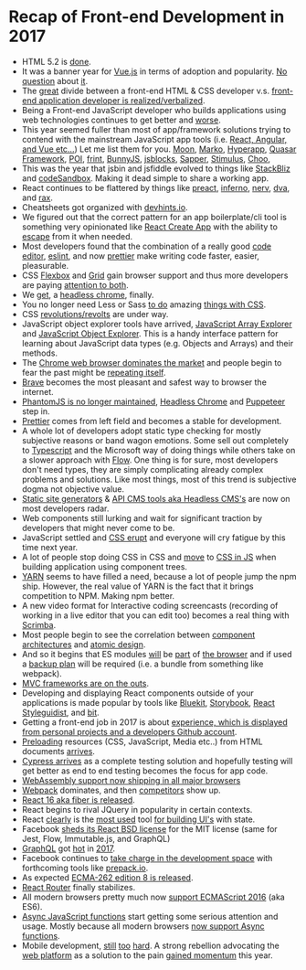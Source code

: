 # Recap of Front-end Development in 2017

* HTML 5.2 is [done](https://www.w3.org/blog/2017/12/html-5-2-is-done-html-5-3-is-coming/).
* It was a banner year for [Vue.js](https://vuejs.org/) in terms of adoption and popularity. [No question](https://www.npmjs.com/npm/state-of-javascript-frameworks-2017-part-1) about [it](https://stateofjs.com/2017/front-end/results/).
* The [great](https://medium.com/@jerrylowm/the-death-of-front-end-developers-803a95e0f411) divide between a front-end HTML & CSS developer v.s. [front-end application developer is realized/verbalized](https://medium.com/@mandy.michael/is-there-any-value-in-people-who-cannot-write-javascript-d0a66b16de06).
* Being a Front-end JavaScript developer who builds applications using web technologies continues to get better and [worse](https://blog.logrocket.com/the-increasing-nature-of-frontend-complexity-b73c784c09ae).
* This year seemed fuller than most of app/framework solutions trying to contend with the mainstream JavaScript app tools (i.e. [React, Angular, and Vue etc...](https://stateofjs.com/2017/front-end/results)) Let me list them for you. [Moon](http://moonjs.ga/docs/overview.html), [Marko](https://markojs.com/), [Hyperapp](https://github.com/hyperapp/hyperapp), [Quasar Framework](http://quasar-framework.org/), [POI](https://poi.js.org), [frint](https://frint.js.org/), [BunnyJS](https://bunnyjs.com/), [jsblocks](http://jsblocks.com/), [Sapper](https://sapper.svelte.technology/), [Stimulus](https://github.com/stimulusjs/stimulus), [Choo](https://github.com/choojs/choo), 
* This was the year that jsbin and jsfiddle evolved to things like [StackBliz](https://stackblitz.com/) and [codeSandbox](https://codesandbox.io/). Making it dead simple to share a working app.
* React continues to be flattered by things like [preact](https://preactjs.com/), [inferno](https://infernojs.org/), [nerv](https://github.com/NervJS/nerv), [dva](https://github.com/dvajs/dva), and [rax](https://github.com/alibaba/rax).
* Cheatsheets got organized with [devhints.io](https://devhints.io/).
* We figured out that the correct pattern for an app boilerplate/cli tool is something very opinionated like [React Create App](https://github.com/facebookincubator/create-react-app) with the ability to [escape](https://github.com/facebookincubator/create-react-app/blob/master/packages/react-scripts/template/README.md#npm-run-eject) from it when needed.
* Most developers found that the combination of a really good [code editor](https://code.visualstudio.com/), [eslint](https://eslint.org/), and now [prettier](https://github.com/prettier/prettier) make writing code faster, easier, pleasurable.
* CSS [Flexbox](https://developer.mozilla.org/en-US/docs/Web/CSS/CSS_Flexible_Box_Layout/Basic_Concepts_of_Flexbox) and [Grid](https://developer.mozilla.org/en-US/docs/Web/CSS/CSS_Grid_Layout) gain browser support and thus more developers are paying [attention to both](https://rachelandrew.co.uk/archives/2016/03/30/should-i-use-grid-or-flexbox/).
* We [get](https://blog.chromium.org/2017/05/chrome-59-beta-headless-chromium-native.html), a [headless chrome](https://chromium.googlesource.com/chromium/src/+/lkgr/headless/README.md), finally.
* You no longer need Less or Sass [to do](https://shoelace.style) amazing [things with CSS](http://cssnext.io/features/).
* CSS [revolutions/revolts](http://ryanogles.by/css/javascript/2017/05/25/the-state-of-css.html) are under way.
* JavaScript object explorer tools have arrived, [JavaScript Array Explorer](https://sdras.github.io/array-explorer/)
and [JavaScript Object Explorer](https://sdras.github.io/object-explorer/). This is a handy interface pattern for learning about JavaScript data types (e.g. Objects and Arrays) and their methods. 
* The [Chrome web browser dominates the market](http://gs.statcounter.com/browser-market-share) and people begin to fear the past might be [repeating itself](https://www.theverge.com/2018/1/4/16805216/google-chrome-only-sites-internet-explorer-6-web-standards).
* [Brave](https://brave.com/) becomes the most pleasant and safest way to browser the internet.
* [PhantomJS is no longer maintained](https://www.infoq.com/news/2017/04/Phantomjs-future-uncertain), [Headless Chrome](https://chromium.googlesource.com/chromium/src/+/lkgr/headless/README.md) and [Puppeteer](https://github.com/GoogleChrome/puppeteer) step in.
* [Prettier](https://prettier.io/) comes from left field and becomes a stable for development.
* A whole lot of developers adopt static type checking for mostly subjective reasons or band wagon emotions. Some sell out completely to [Typescript](https://github.com/Microsoft/TypeScript) and the Microsoft way of doing things while others take on a slower approach with [Flow](https://github.com/facebook/flow). One thing is for sure, most developers don't need types, they are simply complicating already complex problems and solutions. Like most things, most of this trend is subjective dogma not objective value.
* [Static site generators](https://www.staticgen.com/) & [API CMS tools aka Headless CMS's](https://en.wikipedia.org/wiki/Headless_CMS) are now on most developers radar.
* Web components still lurking and wait for significant traction by developers that might never come to be.
* JavaScript settled and [CSS erupt](http://michelebertoli.github.io/css-in-js/) and everyone will cry fatigue by this time next year.
* A lot of people stop doing CSS in CSS and [move](https://speakerdeck.com/vjeux/react-css-in-js) to [CSS in JS](https://levelup.gitconnected.com/a-brief-history-of-css-in-js-how-we-got-here-and-where-were-going-ea6261c19f04) when building application using component trees.
* [YARN](https://yarnpkg.com/en/) seems to have filled a need, because a lot of people jump the npm ship. However, the real value of YARN is the fact that it brings competition to NPM. Making npm better.
* A new video format for Interactive coding screencasts (recording of working in a live editor that you can edit too) becomes a real thing with [Scrimba](https://scrimba.com/about).
* Most people begin to see the correlation between [component architectures](https://en.wikipedia.org/wiki/Component-based_software_engineering) and [atomic design](http://patternlab.io/).
* And so it begins that ES modules [will](https://philipwalton.com/articles/deploying-es2015-code-in-production-today/) be [part](https://medium.com/dev-channel/es6-modules-in-chrome-canary-m60-ba588dfb8ab7) of [the browser](https://caniuse.com/#feat=es6-module) and if used a [backup plan](https://github.com/WebReflection/ecma) will be required (i.e. a bundle from something like webpack).
* [MVC frameworks are on the outs](https://codeburst.io/javascript-trends-in-2018-3fb0077259).
* Developing and displaying React components outside of your applications is made popular by tools like [Bluekit](http://bluekit.blueberry.io/), [Storybook](https://storybook.js.org/), [React Styleguidist](Styleguidist), and [bit](https://bitsrc.io/).
* Getting a front-end job in 2017 is about [experience, which is displayed from personal projects and a developers Github account](https://research.hackerrank.com/developer-skills/2018/).
* [Preloading](https://developer.mozilla.org/en-US/docs/Web/HTML/Preloading_content) resources (CSS, JavaScript, Media etc..) from HTML documents [arrives](https://www.w3.org/TR/preload/).
* [Cypress arrives](https://www.cypress.io/how-it-works/) as a complete testing solution and hopefully testing will get better as end to end testing becomes the focus for app code.
* [WebAssembly support now shipping in all major browsers](https://blog.mozilla.org/blog/2017/11/13/webassembly-in-browsers/)
* [Webpack](https://webpack.js.org/) dominates, and then [competitors](https://github.com/parcel-bundler/parcel) show up.
* [React 16 aka fiber is released](https://reactjs.org/blog/2017/09/26/react-v16.0.html).
* React begins to rival JQuery in popularity in certain contexts.
* React [clearly](https://twitter.com/npmjs/status/949017852702543876) is the [most used](https://www.npmjs.com/npm/state-of-javascript-frameworks-2017-part-1) tool [for building UI's](https://stackoverflow.blog/2018/01/11/brutal-lifecycle-javascript-frameworks/) with state.
* Facebook [sheds its React BSD license](https://code.facebook.com/posts/300798627056246/relicensing-react-jest-flow-and-immutable-js/) for the MIT license (same for Jest, Flow, Immutable.js, and GraphQL)
* [GraphQL](https://dev-blog.apollodata.com/2017-the-year-in-graphql-124a050d04c6) got [hot](https://graphcms.com/) in [2017](https://www.graphql.com/case-studies/).
* Facebook continues to [take charge in the development space](https://code.facebook.com/projects/) with forthcoming tools like [prepack.io](https://prepack.io/).
* As expected [ECMA-262 edition 8 is released](https://www.ecma-international.org/publications/standards/Ecma-262.htm).
* [React Router](https://reacttraining.com/react-router/) finally stabilizes.
* All modern browsers pretty much now [support ECMAScript 2016](http://kangax.github.io/compat-table/es6/) (aka ES6).
* [Async JavaScript functions](https://developer.mozilla.org/en-US/docs/Web/JavaScript/Reference/Statements/async_function) start getting some serious attention and usage. Mostly because all modern browsers [now support Async functions](https://caniuse.com/#search=async%20fun).
* Mobile development, [still](https://flutter.io/) [too](https://facebook.github.io/react-native/) [hard](https://www.nativescript.org/). A strong rebellion advocating the [web platform](https://blog.mozilla.org/firefox/progressive-web-apps-whats-big-deal/) as a solution to the pain [gained momentum](https://joreteg.com/blog/betting-on-the-web) this year.

